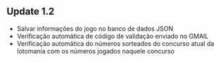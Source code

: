## Update 1.2

- Salvar informações do jogo no banco de dados JSON
- Verificação automática de código de validação enviado no GMAIL
- Verificação automática do números sorteados do concurso atual da lotomania com os números jogados naquele concurso
